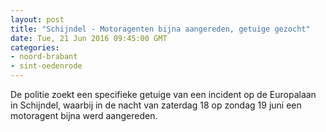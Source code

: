 ```yaml
---
layout: post
title: "Schijndel - Motoragenten bijna aangereden, getuige gezocht"
date: Tue, 21 Jun 2016 09:45:00 GMT
categories: 
- noord-brabant 
- sint-oedenrode 
---
```


De politie zoekt een specifieke getuige van een incident op de Europalaan in Schijndel, waarbij in de nacht van zaterdag 18 op zondag 19 juni een motoragent bijna werd aangereden.
